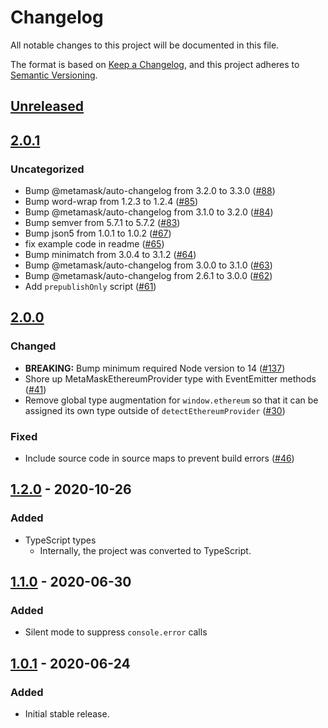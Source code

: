 # Changelog
All notable changes to this project will be documented in this file.

The format is based on [Keep a Changelog](https://keepachangelog.com/en/1.0.0/),
and this project adheres to [Semantic Versioning](https://semver.org/spec/v2.0.0.html).

## [Unreleased]

## [2.0.1]
### Uncategorized
- Bump @metamask/auto-changelog from 3.2.0 to 3.3.0 ([#88](https://github.com/MetaMask/detect-provider/pull/88))
- Bump word-wrap from 1.2.3 to 1.2.4 ([#85](https://github.com/MetaMask/detect-provider/pull/85))
- Bump @metamask/auto-changelog from 3.1.0 to 3.2.0 ([#84](https://github.com/MetaMask/detect-provider/pull/84))
- Bump semver from 5.7.1 to 5.7.2 ([#83](https://github.com/MetaMask/detect-provider/pull/83))
- Bump json5 from 1.0.1 to 1.0.2 ([#67](https://github.com/MetaMask/detect-provider/pull/67))
- fix example code in readme ([#65](https://github.com/MetaMask/detect-provider/pull/65))
- Bump minimatch from 3.0.4 to 3.1.2 ([#64](https://github.com/MetaMask/detect-provider/pull/64))
- Bump @metamask/auto-changelog from 3.0.0 to 3.1.0 ([#63](https://github.com/MetaMask/detect-provider/pull/63))
- Bump @metamask/auto-changelog from 2.6.1 to 3.0.0 ([#62](https://github.com/MetaMask/detect-provider/pull/62))
- Add `prepublishOnly` script ([#61](https://github.com/MetaMask/detect-provider/pull/61))

## [2.0.0]
### Changed
- **BREAKING:** Bump minimum required Node version to 14 ([#137](https://github.com/MetaMask/eth-json-rpc-middleware/pull/137))
- Shore up MetaMaskEthereumProvider type with EventEmitter methods ([#41](https://github.com/MetaMask/detect-provider/pull/41))
- Remove global type augmentation for `window.ethereum` so that it can be assigned its own type outside of `detectEthereumProvider` ([#30](https://github.com/MetaMask/detect-provider/pull/30))

### Fixed
- Include source code in source maps to prevent build errors ([#46](https://github.com/MetaMask/detect-provider/pull/46))

## [1.2.0] - 2020-10-26
### Added
- TypeScript types
  - Internally, the project was converted to TypeScript.

## [1.1.0] - 2020-06-30
### Added
- Silent mode to suppress `console.error` calls

## [1.0.1] - 2020-06-24
### Added
- Initial stable release.

[Unreleased]: https://github.com/MetaMask/detect-provider/compare/v2.0.1...HEAD
[2.0.1]: https://github.com/MetaMask/detect-provider/compare/v2.0.0...v2.0.1
[2.0.0]: https://github.com/MetaMask/detect-provider/compare/v1.2.0...v2.0.0
[1.2.0]: https://github.com/MetaMask/detect-provider/compare/v1.1.0...v1.2.0
[1.1.0]: https://github.com/MetaMask/detect-provider/compare/v1.0.1...v1.1.0
[1.0.1]: https://github.com/MetaMask/detect-provider/releases/tag/v1.0.1
